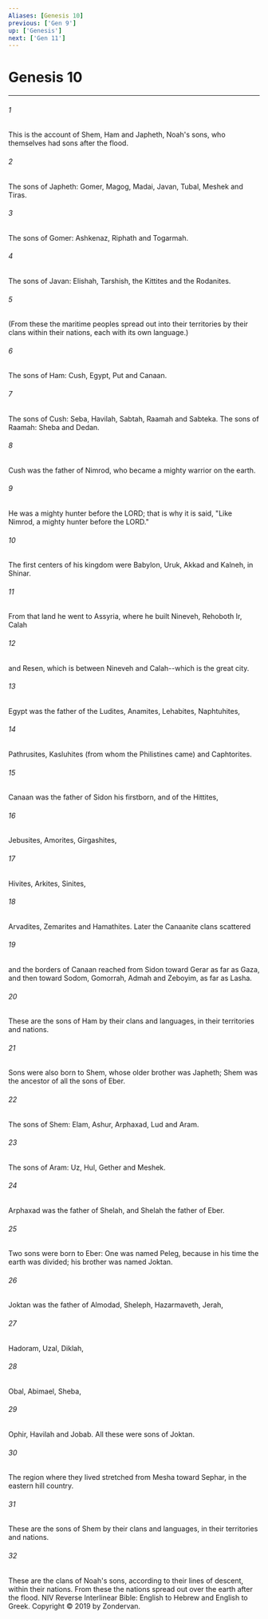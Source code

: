```yaml
---
Aliases: [Genesis 10]
previous: ['Gen 9']
up: ['Genesis']
next: ['Gen 11']
---
```

# Genesis 10

***


###### 1 
This is the account of Shem, Ham and Japheth, Noah's sons, who themselves had sons after the flood. 

###### 2 
The sons of Japheth: Gomer, Magog, Madai, Javan, Tubal, Meshek and Tiras. 

###### 3 
The sons of Gomer: Ashkenaz, Riphath and Togarmah. 

###### 4 
The sons of Javan: Elishah, Tarshish, the Kittites and the Rodanites. 

###### 5 
(From these the maritime peoples spread out into their territories by their clans within their nations, each with its own language.) 

###### 6 
The sons of Ham: Cush, Egypt, Put and Canaan. 

###### 7 
The sons of Cush: Seba, Havilah, Sabtah, Raamah and Sabteka. The sons of Raamah: Sheba and Dedan. 

###### 8 
Cush was the father of Nimrod, who became a mighty warrior on the earth. 

###### 9 
He was a mighty hunter before the LORD; that is why it is said, "Like Nimrod, a mighty hunter before the LORD." 

###### 10 
The first centers of his kingdom were Babylon, Uruk, Akkad and Kalneh, in Shinar. 

###### 11 
From that land he went to Assyria, where he built Nineveh, Rehoboth Ir, Calah 

###### 12 
and Resen, which is between Nineveh and Calah--which is the great city. 

###### 13 
Egypt was the father of the Ludites, Anamites, Lehabites, Naphtuhites, 

###### 14 
Pathrusites, Kasluhites (from whom the Philistines came) and Caphtorites. 

###### 15 
Canaan was the father of Sidon his firstborn, and of the Hittites, 

###### 16 
Jebusites, Amorites, Girgashites, 

###### 17 
Hivites, Arkites, Sinites, 

###### 18 
Arvadites, Zemarites and Hamathites. Later the Canaanite clans scattered 

###### 19 
and the borders of Canaan reached from Sidon toward Gerar as far as Gaza, and then toward Sodom, Gomorrah, Admah and Zeboyim, as far as Lasha. 

###### 20 
These are the sons of Ham by their clans and languages, in their territories and nations. 

###### 21 
Sons were also born to Shem, whose older brother was Japheth; Shem was the ancestor of all the sons of Eber. 

###### 22 
The sons of Shem: Elam, Ashur, Arphaxad, Lud and Aram. 

###### 23 
The sons of Aram: Uz, Hul, Gether and Meshek. 

###### 24 
Arphaxad was the father of Shelah, and Shelah the father of Eber. 

###### 25 
Two sons were born to Eber: One was named Peleg, because in his time the earth was divided; his brother was named Joktan. 

###### 26 
Joktan was the father of Almodad, Sheleph, Hazarmaveth, Jerah, 

###### 27 
Hadoram, Uzal, Diklah, 

###### 28 
Obal, Abimael, Sheba, 

###### 29 
Ophir, Havilah and Jobab. All these were sons of Joktan. 

###### 30 
The region where they lived stretched from Mesha toward Sephar, in the eastern hill country. 

###### 31 
These are the sons of Shem by their clans and languages, in their territories and nations. 

###### 32 
These are the clans of Noah's sons, according to their lines of descent, within their nations. From these the nations spread out over the earth after the flood. NIV Reverse Interlinear Bible: English to Hebrew and English to Greek. Copyright © 2019 by Zondervan.
